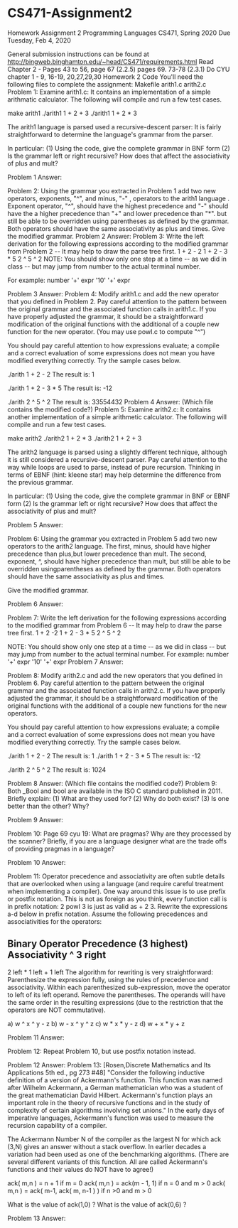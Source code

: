 # CS471-Assignment2
Homework Assignment 2
Programming Languages
CS471, Spring 2020
Due Tuesday, Feb 4, 2020

General submission instructions can be found at http://bingweb.binghamton.edu/~head/CS471/requirements.html
Read Chapter 2 - Pages 43 to 56, page 67 (2.2.5) pages 69. 73-78  (2.3.1)
Do CYU chapter 1 - 9, 16-19, 20,27,29,30
Homework 2
Code
You'll need the following files to complete the assignment:
Makefile
arith1.c
arith2.c
Problem 1:
Examine arith1.c: It contains an implementation of a simple arithmatic calculator. The following will compile and run a few test cases.

make arith1
./arith1
1 + 2 + 3
./arith1
1 + 2 * 3

The arith1 language is parsed used a recursive-descent parser: It is fairly straightforward to determine the language's grammar from the parser.

In particular:
(1) Using the code, give the complete grammar in BNF form
(2) Is the grammar left or right recursive? How does that affect the associativity of plus and mult?

Problem 1 Answer:

Problem 2:
Using the grammar you extracted in Problem 1 add two new operators,  exponents, "^",  and minus, "-" , operators to the arith1 language .  Exponent operator, "^", should have the highest precedence and "-" should have the a higher precedence than "+" and lower precedence than "*". but still be able to be overridden using parentheses as defined by the grammar. Both operators should have the same associativity as plus and times.
Give the modified grammar.
Problem 2 Answer:
Problem 3:
Write the left derivation for the following expressions according to the modified grammar from Problem 2 -- It may help to draw the parse tree first.
1 + 2 - 2
1 + 2 - 3 * 5
2 ^ 5 ^ 2
NOTE: You should show only one step at a time -- as we did in class -- but may jump from number to the actual terminal number.

For example:
number '+' expr
'10' '+' expr

Problem 3 Answer:
Problem 4:
Modify arith1.c and add the new operator that you defined in Problem 2. Pay careful attention to the pattern between the original grammar and the associated function calls in arith1.c. If you have properly adjusted the grammar, it should be a straightforward modification of the original functions with the additional of a couple new function for the new operator.  (You may use powI.c to compute "^")

You should pay careful attention to how expressions evaluate; a compile and a correct evaluation of some expressions does not mean you have modified everything correctly. Try the sample cases below. 

./arith
1 + 2 - 2
The result is: 1

./arith
1 + 2 - 3 * 5
The result is: -12

./arith
2 ^ 5 ^ 2
The result is: 33554432
Problem 4 Answer:
(Which file contains the modified code?)
Problem 5:
Examine arith2.c: It contains another implementation of a simple arithmetic calculator. The following will compile and run a few test cases. 

make arith2
./arith2
1 + 2 * 3
./arith2
1 + 2 + 3

The arith2 language is parsed using a slightly different technique, although it is still considered a recursive-descent parser. Pay careful attention to the way while loops are used to parse, instead of pure recursion. Thinking in terms of EBNF (hint: kleene star) may help determine the difference from the previous grammar.

In particular:
(1) Using the code, give the complete grammar in BNF or EBNF form
(2) Is the grammar left or right recursive? How does that affect the associativity of plus and mult?

Problem 5 Answer:

Problem 6:
Using the grammar you extracted in Problem 5 add two new operators to the arith2 language. The first, minus, should have higher precedence than plus,but lower precedence than mult. The second, exponent, ^, should have higher precedence than mult, but still be able to be overridden usingparentheses as defined by the grammar. Both operators should have the same associativity as plus and times.

Give the modified grammar.

Problem 6 Answer:

Problem 7:
Write the left derivation for the following expressions according to the modified grammar from Problem 6 -- It may help to draw the parse tree first.
1 + 2 -2
1 + 2 - 3 * 5
2 ^ 5 ^ 2

NOTE: You should show only one step at a time -- as we did in class -- but may jump from number to the actual terminal number.
For example:
number '+' expr
'10' '+' expr
Problem 7 Answer:

Problem 8:
Modify arith2.c and add the new operators that you defined in Problem 6. Pay careful attention to the pattern between the original grammar and the associated function calls in arith2.c. If you have properly adjusted the grammar, it should be a straightforward modification of the original functions with the additional of a couple new functions for the new operators.

You should pay careful attention to how expressions evaluate; a compile and a correct evaluation of some expressions does not mean you have modified everything correctly. Try the sample cases below. 


./arith
1 + 2 - 2
The result is:
1
./arith
1 + 2 - 3 * 5
The result is: -12

./arith
2 ^ 5 ^ 2
The result is:
1024


Problem 8 Answer:
(Which file contains the modified code?)
Problem 9:
Both _Bool and bool are available in the ISO C standard published in 2011.  Briefly explain:
(1) What are they used for?
(2) Why do both exist?
(3) Is one better than the other? Why?

Problem 9 Answer:

Problem 10:
Page 69 cyu 19:
What are pragmas? Why are they processed by the scanner?  Briefly, if you are a language designer what are the trade offs of providing pragmas in a language?

Problem 10 Answer:

Problem 11:
Operator precedence and associativity are often subtle details that are overlooked when using a language (and require careful treatment when implementing a compiler). One way around this issue is to use prefix or postfix notation. This is not as foreign as you think, every function call is in prefix notation: 2 powI 3 is just as valid as + 2 3.
Rewrite the expressions a-d below in prefix notation. Assume the following precedences  and associativities for the operators:


Binary
Operator
Precedence
(3 highest)
Associativity
^
3
right
-
2
left
*
1
left
+
1
left
The algorithm for rewriting is very straightforward:
Parenthesize the expression fully, using the rules of precedence and associativity.
Within each parenthesized sub-expression, move the operator to left of its left operand.
Remove the parentheses.
The operands will have the same order in the resulting expressions (due to the restriction that the operators are NOT commutative).

a) w ^ x ^ y  -  z
     b)  w - x  ^  y  ^  z
c) w  *  x  *  y  - z
     d)  w + x  *  y  +  z

Problem 11 Answer:

Problem 12:
Repeat Problem 10, but use postfix  notation instead.


Problem 12 Answer:
Problem 13:
[Rosen,Discrete Mathematics and Its Applications 5th ed., pg 273 #48] "Consider the following inductive definition of a version of Ackermann's function.  This function was named after Wilhelm Ackermann, a German mathematician who was a student of the great mathematician David Hilbert.  Ackermann's function plays an important role in the theory of recursive functions and in the study of complexity of certain algorithms involving set unions."  In the early days of  imperative languages, Ackermann's function was used to measure the recursion capability of a compiler.

The Ackermann Number N of the compiler as the largest N for which
          ack (3,N)
gives an answer without a stack overflow.  In earlier decades a variation had been used as one of the benchmarking algorithms.  (There are several different variants of this function.  All are called Ackermann's functions and their values do NOT have to agree!)  

ack( m,n ) =	n + 1
if m = 0
ack( m,n ) =	ack(m - 1, 1)
if n = 0 and m > 0 
ack( m,n ) =	ack( m-1, ack( m, n-1 ) )      	if n >0 and m > 0

What is the value of ack(1,0) ?
What is the value of ack(0,6) ?

Problem 13 Answer:
